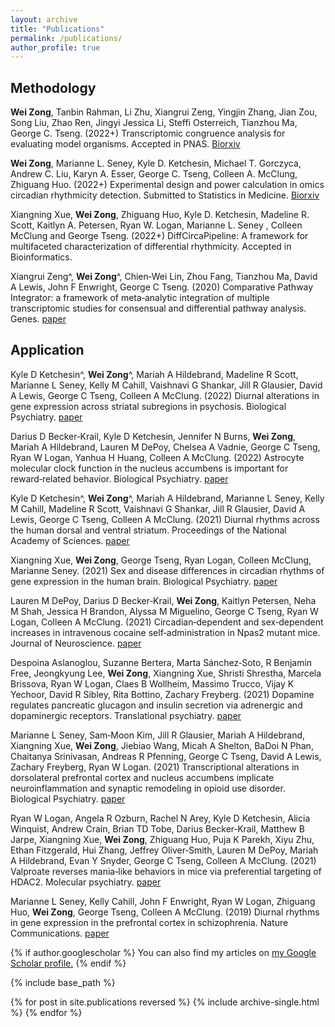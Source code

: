 ```yaml
---
layout: archive
title: "Publications"
permalink: /publications/
author_profile: true
---
```


## Methodology
**Wei Zong**, Tanbin Rahman, Li Zhu, Xiangrui Zeng, Yingjin Zhang, Jian Zou, Song Liu, Zhao Ren, Jingyi Jessica Li, Steffi Osterreich, Tianzhou Ma, George C. Tseng. (2022+) Transcriptomic congruence analysis for evaluating model organisms. Accepted in PNAS. [Biorxiv](https://www.biorxiv.org/content/10.1101/2021.11.21.469371v1)

**Wei Zong**, Marianne L. Seney, Kyle D. Ketchesin, Michael T. Gorczyca, Andrew C. Liu, Karyn A. Esser, George C. Tseng, Colleen A. McClung, Zhiguang Huo. (2022+) Experimental design and power calculation in omics circadian rhythmicity detection. Submitted to Statistics in Medicine. [Biorxiv](https://www.biorxiv.org/content/10.1101/2022.01.19.476930v1) 

Xiangning Xue, **Wei Zong**, Zhiguang Huo, Kyle D. Ketchesin, Madeline R. Scott, Kaitlyn A. Petersen, Ryan W. Logan, Marianne L. Seney , Colleen McClung and George Tseng. (2022+) DiffCircaPipeline: A framework for multifaceted characterization of differential rhythmicity. Accepted in Bioinformatics.

Xiangrui Zeng^, **Wei Zong**^, Chien‑Wei Lin, Zhou Fang, Tianzhou Ma, David A Lewis, John F Enwright, George C Tseng. (2020) Comparative Pathway Integrator: a framework of meta‑analytic integration of multiple transcriptomic studies for consensual and differential pathway analysis. Genes. [paper](https://www.mdpi.com/2073‑4425/11/6/696)

## Application
Kyle D Ketchesin^, **Wei Zong**^, Mariah A Hildebrand, Madeline R Scott, Marianne L Seney, Kelly M Cahill, Vaishnavi G Shankar, Jill R Glausier, David A Lewis, George C Tseng, Colleen A McClung. (2022) Diurnal alterations in gene expression across striatal subregions in psychosis. Biological Psychiatry. [paper](https://www.sciencedirect.com/science/article/abs/pii/S0006322322015220)

Darius D Becker‑Krail, Kyle D Ketchesin, Jennifer N Burns, **Wei Zong**, Mariah A Hildebrand, Lauren M DePoy, Chelsea A Vadnie, George C Tseng, Ryan W Logan, Yanhua H Huang, Colleen A McClung. (2022) Astrocyte molecular clock function in the nucleus accumbens is important for reward‑related behavior. Biological Psychiatry. [paper](https://www.sciencedirect.com/science/article/abs/pii/S0006322322000944)

Kyle D Ketchesin^, **Wei Zong**^, Mariah A Hildebrand, Marianne L Seney, Kelly M Cahill, Madeline R Scott, Vaishnavi G Shankar, Jill R Glausier, David A Lewis, George C Tseng, Colleen A McClung. (2021) Diurnal rhythms across the human dorsal and ventral striatum. Proceedings of the National Academy of Sciences. [paper](https://www.pnas.org/doi/10.1073/pnas.2016150118)

Xiangning Xue, **Wei Zong**, George Tseng, Ryan Logan, Colleen McClung, Marianne Seney. (2021) Sex and disease differences in circadian rhythms of gene expression in the human brain. Biological Psychiatry. [paper](https://www.sciencedirect.com/science/article/abs/pii/S0006322322000944)

Lauren M DePoy, Darius D Becker‑Krail, **Wei Zong**, Kaitlyn Petersen, Neha M Shah, Jessica H Brandon, Alyssa M Miguelino, George C Tseng, Ryan W Logan, Colleen A McClung. (2021) Circadian‑dependent and sex‑dependent increases in intravenous cocaine self‑administration in Npas2 mutant mice. Journal of Neuroscience. [paper](https://www.jneurosci.org/content/41/5/1046.abstract)

Despoina Aslanoglou, Suzanne Bertera, Marta Sánchez‑Soto, R Benjamin Free, Jeongkyung Lee, **Wei Zong**, Xiangning Xue, Shristi Shrestha, Marcela Brissova, Ryan W Logan, Claes B Wollheim, Massimo Trucco, Vijay K Yechoor, David R Sibley, Rita Bottino, Zachary Freyberg. (2021) Dopamine regulates pancreatic glucagon and insulin secretion via adrenergic and dopaminergic receptors. Translational psychiatry. [paper](https://www.nature.com/articles/s41398‑020‑01171‑z)

Marianne L Seney, Sam‑Moon Kim, Jill R Glausier, Mariah A Hildebrand, Xiangning Xue, **Wei Zong**, Jiebiao Wang, Micah A Shelton, BaDoi N Phan, Chaitanya Srinivasan, Andreas R Pfenning, George C Tseng, David A Lewis, Zachary Freyberg, Ryan W Logan. (2021) Transcriptional alterations in dorsolateral prefrontal cortex and nucleus accumbens implicate neuroinflammation and synaptic remodeling in opioid use disorder. Biological Psychiatry. [paper](https://www.sciencedirect.com/science/article/pii/S000632232101369X)

Ryan W Logan, Angela R Ozburn, Rachel N Arey, Kyle D Ketchesin, Alicia Winquist, Andrew Crain, Brian TD Tobe, Darius Becker‑Krail, Matthew B Jarpe, Xiangning Xue, **Wei Zong**, Zhiguang Huo, Puja K Parekh, Xiyu Zhu, Ethan Fitzgerald, Hui Zhang, Jeffrey Oliver‑Smith, Lauren M DePoy, Mariah A Hildebrand, Evan Y Snyder, George C Tseng, Colleen A McClung. (2021) Valproate reverses mania‑like behaviors in mice via preferential targeting of HDAC2. Molecular psychiatry. [paper](https://www.nature.com/articles/s41380‑020‑00958‑2)

Marianne L Seney, Kelly Cahill, John F Enwright, Ryan W Logan, Zhiguang Huo, **Wei Zong**, George Tseng, Colleen A McClung. (2019) Diurnal rhythms in gene expression in the prefrontal cortex in schizophrenia. Nature Communications. [paper](https://www.nature.com/articles/s41467-019-11335-1)

{% if author.googlescholar %}
  You can also find my articles on <u><a href="{{author.googlescholar}}">my Google Scholar profile</a>.</u>
{% endif %}

{% include base_path %}

{% for post in site.publications reversed %}
  {% include archive-single.html %}
{% endfor %}
